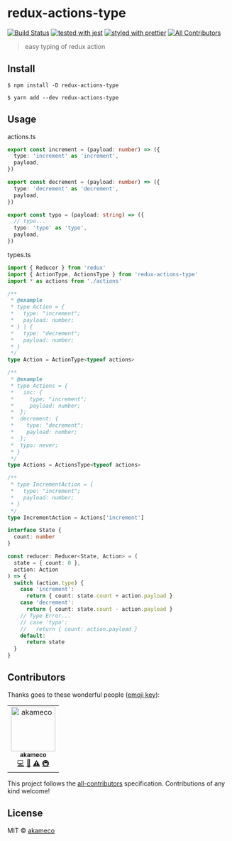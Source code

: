 # redux-actions-type

[![Build Status](https://travis-ci.com/akameco/redux-actions-type.svg?branch=master)](https://travis-ci.com/akameco/redux-actions-type)
[![tested with jest](https://img.shields.io/badge/tested_with-jest-99424f.svg)](https://github.com/facebook/jest)
[![styled with prettier](https://img.shields.io/badge/styled_with-prettier-ff69b4.svg)](https://github.com/prettier/prettier)
[![All Contributors](https://img.shields.io/badge/all_contributors-1-orange.svg?style=flat-square)](#contributors)

> easy typing of redux action

## Install

```
$ npm install -D redux-actions-type
```

```
$ yarn add --dev redux-actions-type
```

## Usage

actions.ts

```ts
export const increment = (payload: number) => ({
  type: 'increment' as 'increment',
  payload,
})

export const decrement = (payload: number) => ({
  type: 'decrement' as 'decrement',
  payload,
})

export const typo = (payload: string) => ({
  // typo...
  typo: 'typo' as 'typo',
  payload,
})
```

types.ts

```ts
import { Reducer } from 'redux'
import { ActionType, ActionsType } from 'redux-actions-type'
import * as actions from './actions'

/**
 * @example
 * type Action = {
 *   type: "increment";
 *   payload: number;
 * } | {
 *   type: "decrement";
 *   payload: number;
 * }
 */
type Action = ActionType<typeof actions>

/**
 * @example
 * type Actions = {
 *   inc: {
 *     type: "increment";
 *     payload: number;
 *  };
 *  decrement: {
 *    type: "decrement";
 *    payload: number;
 *  };
 *  typo: never;
 * }
 */
type Actions = ActionsType<typeof actions>

/**
 * type IncrementAction = {
 *   type: "increment";
 *   payload: number;
 * }
 */
type IncrementAction = Actions['increment']

interface State {
  count: number
}

const reducer: Reducer<State, Action> = (
  state = { count: 0 },
  action: Action
) => {
  switch (action.type) {
    case 'increment':
      return { count: state.count + action.payload }
    case 'decrement':
      return { count: state.count - action.payload }
    // Type Error...
    // case 'typo':
    //   return { count: action.payload }
    default:
      return state
  }
}
```

## Contributors

Thanks goes to these wonderful people ([emoji key](https://github.com/kentcdodds/all-contributors#emoji-key)):

<!-- ALL-CONTRIBUTORS-LIST:START - Do not remove or modify this section -->
<!-- prettier-ignore -->
<table><tr><td align="center"><a href="http://akameco.github.io"><img src="https://avatars2.githubusercontent.com/u/4002137?v=4" width="100px;" alt="akameco"/><br /><sub><b>akameco</b></sub></a><br /><a href="https://github.com/akameco/eslint-checker/commits?author=akameco" title="Code">💻</a> <a href="https://github.com/akameco/eslint-checker/commits?author=akameco" title="Documentation">📖</a> <a href="https://github.com/akameco/eslint-checker/commits?author=akameco" title="Tests">⚠️</a> <a href="#infra-akameco" title="Infrastructure (Hosting, Build-Tools, etc)">🚇</a></td></tr></table>

<!-- ALL-CONTRIBUTORS-LIST:END -->

This project follows the [all-contributors](https://github.com/kentcdodds/all-contributors) specification. Contributions of any kind welcome!

## License

MIT © [akameco](http://akameco.github.io)
